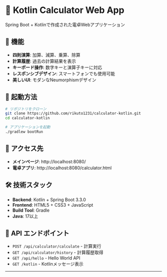 # 🧮 Kotlin Calculator Web App

Spring Boot + Kotlinで作成された電卓Webアプリケーション

## 📱 機能

- **四則演算**: 加算、減算、乗算、除算
- **計算履歴**: 過去の計算結果を表示
- **キーボード操作**: 数字キーと演算子キーに対応
- **レスポンシブデザイン**: スマートフォンでも使用可能
- **美しいUI**: モダンなNeumorphismデザイン

## 🚀 起動方法

```bash
# リポジトリをクローン
git clone https://github.com/rikuto1231/calculator-kotlin.git
cd calculator-kotlin

# アプリケーションを起動
./gradlew bootRun
```

## 📍 アクセス先

- **メインページ**: http://localhost:8080/
- **電卓アプリ**: http://localhost:8080/calculator.html

## 🛠️ 技術スタック

- **Backend**: Kotlin + Spring Boot 3.3.0
- **Frontend**: HTML5 + CSS3 + JavaScript
- **Build Tool**: Gradle
- **Java**: 17以上

## 🎯 API エンドポイント

- `POST /api/calculator/calculate` - 計算実行
- `GET /api/calculator/history` - 計算履歴取得
- `GET /api/hello` - Hello World API
- `GET /kotlin` - Kotlinメッセージ表示

---
